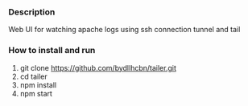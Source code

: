 ### Description
Web UI for watching apache logs using ssh connection tunnel and tail

### How to install and run

1. git clone https://github.com/bydllhcbn/tailer.git
2. cd tailer
3. npm install
4. npm start
